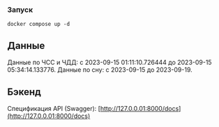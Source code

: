 ### Запуск

`docker compose up -d`

## Данные

Данные по ЧСС и ЧДД: c 2023-09-15 01:11:10.726444 до 2023-09-15 05:34:14.133776.
Данные по сну: c 2023-09-15 до 2023-09-19.

## Бэкенд

Спецификация API (Swagger): [http://127.0.0.01:8000/docs](http://127.0.0.01:8000/docs)
